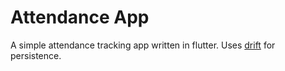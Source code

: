 # Attendance App

A simple attendance tracking app written in flutter. Uses [drift](https://drift.simonbinder.eu/) for persistence.